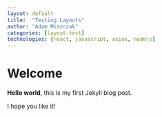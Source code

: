 ```yaml
---
layout: default
title:  "Testing Layouts"
author: "Adam Miszczak"
categories: [layout-test]
technologies: [react, javascript, axios, nodejs]
---
```


# Welcome

**Hello world**, this is my first Jekyll blog post.

I hope you like it!

